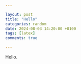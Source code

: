 ```yaml
---

layout: post
title: "Hello"
categories: random
date: 2024-08-03 14:20:00 +0100
tags: [latex]
comments: true

---
```


Hello.
